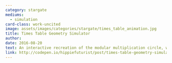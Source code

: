```yaml
---
category: stargate
mediums:
  - simulation
card-class: work-uncited
image: assets/images/categories/stargate/times_table_animation.jpg
title: Times Table Geometry Simulator
author:
date: 2016-08-20
text: An interactive recreation of the modular multiplication circle, which generates geometry found in the Mandelbrot set and other mathematical phenomenon.
link: http://codepen.io/hippiefuturist/post/times-table-geometry-simulator
---
```

